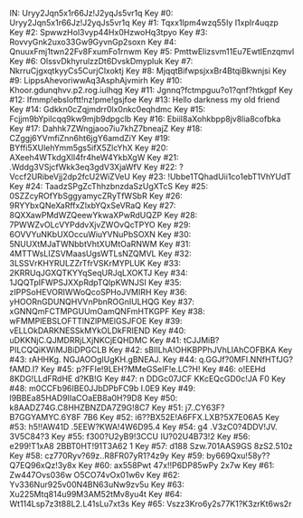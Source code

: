 IN:  Uryy2Jqn5x1r66Jz!J2yqJs5vr1q
Key #0: Uryy2Jqn5x1r66Jz!J2yqJs5vr1q
Key #1: Tqxx1Ipm4wzq55Iy I1xpIr4uqzp
Key #2: SpwwzHol3vyp44Hx0HzwoHq3tpyo
Key #3: RovvyGnk2uxo33Gw9GyvnGp2soxn
Key #4: QnuuxFmj1twn22Fv8FxumFo1rnwm
Key #5: PmttwElizsvm11Eu7EwtlEnzqmvl
Key #6: OlssvDkhyrulzzDt6DvskDmypluk
Key #7: NkrruCjgxqtkyyCs5CurjClxoktj
Key #8: MjqqtBifwpsjxxBr4BtqiBkwnjsi
Key #9: LippsAhevoriwwAq3AsphAjvmirh
Key #10: Khoor.gdunqhvv.p2.rog.iulhqg
Key #11: Jgnnq?fctmpguu?o1?qnf?htkgpf
Key #12: Ifmmp!ebsloftt!nz!pme!gsjfoe
Key #13: Hello darkness my old friend
Key #14: Gdkkn0cZqjmdrr0lx0nkc0eqhdmc
Key #15: Fcjjm9bYpilcqq9kw9mjb9dpgclb
Key #16: Ebiil8aXohkbpp8jv8lia8cofbka
Key #17: Dahhk7ZWngjaoo7iu7khZ7bneajZ
Key #18: CZggj6YVmfiZnn6ht6jgY6amdZiY
Key #19: BYffi5XUlehYmm5gs5ifX5ZlcYhX
Key #20: AXeeh4WTkdgXll4fr4heW4YkbXgW
Key #21: .Wddg3VSjcfWkk3eq3gdV3XjaWfV
Key #22: ?Vccf2URibeVjj2dp2fcU2WiZVeU
Key #23: !Ubbe1TQhadUii1co1ebT1VhYUdT
Key #24:  TaadzSPgZcThhzbnzdaSzUgXTcS
Key #25: 0SZZcyROfYbSggyamycZRyTfWSbR
Key #26: 9RYYbxQNeXaRffxZlxbYQxSeVRaQ
Key #27: 8QXXawPMdWZQeewYkwaXPwRdUQZP
Key #28: 7PWWZvOLcVYPddvXjvZWOvQcTPYO
Key #29: 6OVVYuNKbUXOccuWiuYVNuPbSOXN
Key #30: 5NUUXtMJaTWNbbtVhtXUMtOaRNWM
Key #31: 4MTTWsLIZSVMaasUgsWTLsNZQMVL
Key #32: 3LSSVrKHYRULZZrTfrVSKrMYPLUK
Key #33: 2KRRUqJGXQTKYYqSeqURJqLXOKTJ
Key #34: 1JQQTpIFWPSJXXpRdpTQIpKWNJSI
Key #35: zIPPSoHEVORIWWoQcoSPHoJVMIRH
Key #36: yHOORnGDUNQHVVnPbnROGnIULHQG
Key #37: xGNNQmFCTMPGUUmOamQNFmHTKGPF
Key #38: wFMMPlEBSLOFTTlNZlPMElGSJFOE
Key #39: vELLOkDARKNESSkMYkOLDkFRIEND
Key #40: uDKKNjC.QJMDRRjLXjNKCjEQHDMC
Key #41: tCJJMiB?PILCQQiKWiMJBiDPGCLB
Key #42: sBIILhA!OHKBPPhJVhLIAhCOFBKA
Key #43: rAHHKg. NGJAOOgIUgKH.gBNEAJ.
Key #44: q.GGJf?0MFI.NNfHTfJG?fAMD.I?
Key #45: p?FFIe!9LEH?MMeGSeIF!e.LC?H!
Key #46: o!EEHd 8KDG!LLdFRdHE d?KB!G 
Key #47: n DDGc07JCF KKcEQcGD0c!JA F0
Key #48: m0CCFb96IBE0JJbDPbFC9b I.0E9
Key #49: l9BBEa85HAD9IIaCOaEB8a0H?9D8
Key #50: k8AADZ74G.C8HHZBNZDA7Z9G!8C7
Key #51: j7..CY63F?B7GGYAMYC.6Y8F 7B6
Key #52: i6??BX52E!A6FFX.LXB?5X7E06A5
Key #53: h5!!AW41D .5EEW?KWA!4W6D95.4
Key #54: g4  .V3zC0?4DDV!JV. 3V5C84?3
Key #55: f300?U2yB9!3CCU IU?02U4B73!2
Key #56: e299!T1xA8 2BBT0HT!91T3A62 1
Key #57: d188 Szw.701AAS9GS 8zS2.510z
Key #58: cz770Ryv?69z..R8FR07yR1?4z9y
Key #59: by669Qxu!58y??Q7EQ96xQz!3y8x
Key #60: ax558Pwt 47x!!P6DP85wPy 2x7w
Key #61: Zw447Ovs036w  O5CO74vOx01w6v
Key #62: Yv336Nur925v00N4BN63uNw9zv5u
Key #63: Xu225Mtq814u99M3AM52tMv8yu4t
Key #64: Wt114Lsp7z3t88L2.L41sLu7xt3s
Key #65: Vszz3Kro6y2s77K1?K3zrKt6ws2r